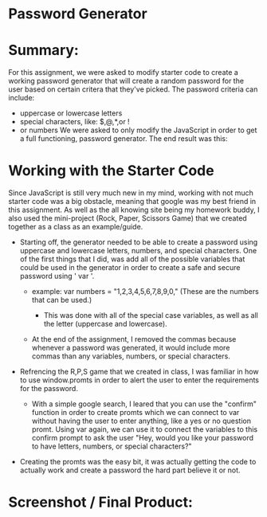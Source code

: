 # Password Generator 

# Summary:
For this assignment, we were asked to modify starter code to create a working password generator that will create a random password for the user based on certain critera that they've picked. The password criteria can include:
* uppercase or lowercase letters 
* special characters, like: $,@,*,or !
* or numbers
We were asked to only modify the JavaScript in order to get a full functioning, password generator. The end result was this: 

# Working with the Starter Code 
Since JavaScript is still very much new in my mind, working with not much starter code was a big obstacle, meaning that google was my best friend in this assignment. As well as the all knowing site being my homework buddy, I also used the mini-project (Rock, Paper, Scissors Game) that we created together as a class as an example/guide.

* Starting off, the generator needed to be able to create a password using uppercase and lowercase letters, numbers, and special characters. One of the first things that I did, was add all of the possible variables that could be used in the generator in order to create a safe and secure password using ' var '. 
    * example: var numbers = "1,2,3,4,5,6,7,8,9,0," (These are the numbers that can be used.)
      * This was done with all of the special case variables, as well as all the letter (uppercase and lowercase).

    * At the end of the assignment, I removed the commas because whenever a password was generated, it would include more commas than any variables, numbers, or special characters. 

* Refrencing the R,P,S game that we created in class, I was familiar in how to use window.promts in order to alert the user to enter the requirements for the password.
  * With a simple google search, I leared that you can use the "confirm" function in order to create promts which we can connect to var without having the user to enter anything, like a yes or no question promt. Using var again, we can use it to connect the variables to this confirm prompt to ask the user "Hey, would you like your password to have letters, numbers, or special characters?"

* Creating the promts was the easy bit, it was actually getting the code to actually work and create a password the hard part believe it or not. 






# Screenshot / Final Product: 


